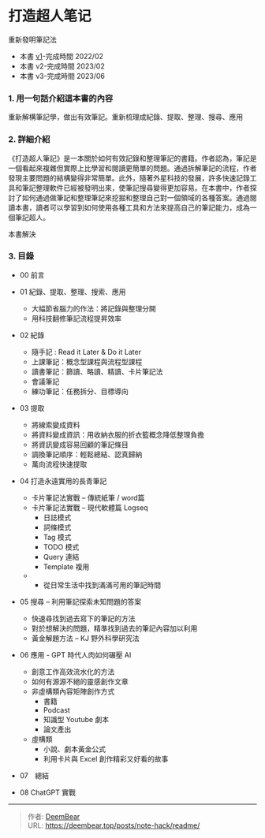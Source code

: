 # 

# 打造超人笔记

重新發明筆記法

* 本書 [v1](https://github.com/xdite/note-hack/tree/v1)-完成時間 2022/02
* 本書 v2-完成時間 2023/02
* 本書 v3-完成時間 2023/06

### 1.	用一句話介紹這本書的內容

重新解構筆記學，做出有效筆記。重新梳理成紀錄、提取、整理、搜尋、應用

### 2.	詳細介紹
《打造超人筆記》是一本關於如何有效記錄和整理筆記的書籍。作者認為，筆記是一個看起來複雜但實際上比學習和閱讀更簡單的問題。通過拆解筆記的流程，作者發現主要問題的結構變得非常簡單。此外，隨著外星科技的發展，許多快速記錄工具和筆記整理軟件已經被發明出來，使筆記搜尋變得更加容易。在本書中，作者探討了如何通過做筆記和整理筆記來挖掘和整理自己對一個領域的各種答案。通過閱讀本書，讀者可以學習到如何使用各種工具和方法來提高自己的筆記能力，成為一個筆記超人。

本書解決

### 3.	目錄

- 00 前言
- 01 紀錄、提取、整理、搜索、應用
  -	大幅節省腦力的作法：將記錄與整理分開
  -	用科技翻修筆記流程提昇效率
- 02 紀錄
  -	隨手記 : Read it Later & Do it Later
  -	上課筆記：概念型課程與流程型課程
  -	讀書筆記：篩讀、略讀、精讀、卡片筆記法
  -	會議筆記
  -	練功筆記：任務拆分、目標導向
- 03 提取
  -	將線索變成資料
  -	將資料變成資訊：用收納衣服的折衣籃概念降低整理負擔
  -	將資訊變成容易回顧的筆記條目
  -	調換筆記順序：輕鬆總結、認真歸納
  -	萬向流程快速提取
- 04 打造永遠實用的長青筆記
  -	卡片筆記法實戰 – 傳統紙筆 / word篇
  -	卡片筆記法實戰 – 現代軟體篇 Logseq
    -	日誌模式
    -	詞條模式
    - 	Tag 模式
    - 	TODO 模式
    - 	Query 連結
    - 	Template 複用
  - -	從日常生活中找到滿滿可用的筆記時間
- 05 搜尋 – 利用筆記探索未知問題的答案
  -	快速尋找到過去寫下的筆記的方法
  -	對於想解決的問題，精準找到過去的筆記內容加以利用
  -	黃金解題方法 – KJ 野外科學研究法
- 06 應用 - GPT 時代人肉如何碾壓 AI
  -	創意工作高效流水化的方法
  -	如何有源源不絕的靈感創作文章
  -	非虛構類內容矩陣創作方式
    - 	書籍
    - 	Podcast
    - 	知識型 Youtube 劇本
    - 	論文產出
  -	虛構類
    - 	小說、劇本黃金公式
    - 	利用卡片與 Excel 創作精彩又好看的故事

- 07　總結
- 08 ChatGPT 實戰


---

> 作者: [DeemBear](https://deembear.top)  
> URL: https://deembear.top/posts/note-hack/readme/  

